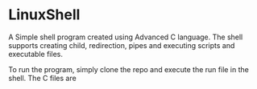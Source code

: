 # LinuxShell
A Simple shell program created using Advanced C language. The shell supports creating child, redirection, pipes and executing scripts and executable files.

To run the program, simply clone the repo and execute the run file in the shell. The C files are
